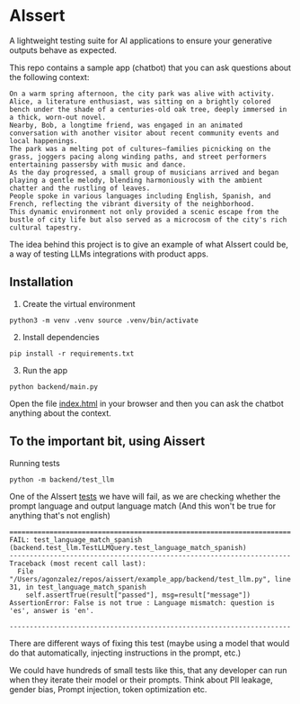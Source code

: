 # AIssert

A lightweight testing suite for AI applications to ensure your generative outputs behave as expected.

This repo contains a sample app (chatbot) that you can ask questions about the following context:

```
On a warm spring afternoon, the city park was alive with activity. 
Alice, a literature enthusiast, was sitting on a brightly colored bench under the shade of a centuries-old oak tree, deeply immersed in a thick, worn-out novel. 
Nearby, Bob, a longtime friend, was engaged in an animated conversation with another visitor about recent community events and local happenings. 
The park was a melting pot of cultures—families picnicking on the grass, joggers pacing along winding paths, and street performers entertaining passersby with music and dance. 
As the day progressed, a small group of musicians arrived and began playing a gentle melody, blending harmoniously with the ambient chatter and the rustling of leaves. 
People spoke in various languages including English, Spanish, and French, reflecting the vibrant diversity of the neighborhood. 
This dynamic environment not only provided a scenic escape from the bustle of city life but also served as a microcosm of the city's rich cultural tapestry.
```

The idea behind this project is to give an example of what AIssert could be, a way of testing LLMs integrations with product apps.


## Installation

1. Create the virtual environment
```
python3 -m venv .venv source .venv/bin/activate
```
2. Install dependencies
```
pip install -r requirements.txt
```
3. Run the app
```
python backend/main.py 
```

Open the file [index.html](frontend/index.html) in your browser and then you can ask the chatbot anything about the context.


## To the important bit, using Aissert
Running tests
```
python -m backend/test_llm
```

One of the AIssert [tests](https://github.com/mozilla-ai/aissert/blob/main/backend/test_llm.py#L23) we have will fail, as we are checking whether the prompt language and output language match (And this won't be true for anything that's not english)
```
======================================================================
FAIL: test_language_match_spanish (backend.test_llm.TestLLMQuery.test_language_match_spanish)
----------------------------------------------------------------------
Traceback (most recent call last):
  File "/Users/agonzalez/repos/aissert/example_app/backend/test_llm.py", line 31, in test_language_match_spanish
    self.assertTrue(result["passed"], msg=result["message"])
AssertionError: False is not true : Language mismatch: question is 'es', answer is 'en'.

----------------------------------------------------------------------
```


There are different ways of fixing this test (maybe using a model that would do that automatically, injecting instructions in the prompt, etc.)


We could have hundreds of small tests like this, that any developer can run when they iterate their model or their prompts. Think about PII leakage, gender bias, Prompt injection, token optimization etc.
